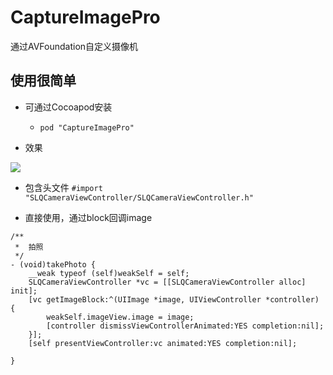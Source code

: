 # CaptureImagePro
通过AVFoundation自定义摄像机

## 使用很简单

- 可通过Cocoapod安装 
   - `pod "CaptureImagePro" `


- 效果

![](CaptureImagePro/captureImage.gif)

- 包含头文件
`#import "SLQCameraViewController/SLQCameraViewController.h"`

- 直接使用，通过block回调image

```objc
/**
 *  拍照
 */
- (void)takePhoto {
    __weak typeof (self)weakSelf = self;
    SLQCameraViewController *vc = [[SLQCameraViewController alloc] init];
    [vc getImageBlock:^(UIImage *image, UIViewController *controller) {
        weakSelf.imageView.image = image;
        [controller dismissViewControllerAnimated:YES completion:nil];
    }];
    [self presentViewController:vc animated:YES completion:nil];
    
}
```


